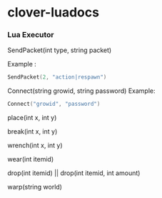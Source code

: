 # clover-luadocs

### Lua Executor

SendPacket(int type, string packet)

Example :
```lua
SendPacket(2, "action|respawn")

```



Connect(string growid, string password)
Example:
```lua
Connect("growid", "password")
```

place(int x, int y)



break(int x, int y)



wrench(int x, int y)



wear(int itemid)



drop(int itemid) || drop(int itemid, int amount)


warp(string world)

